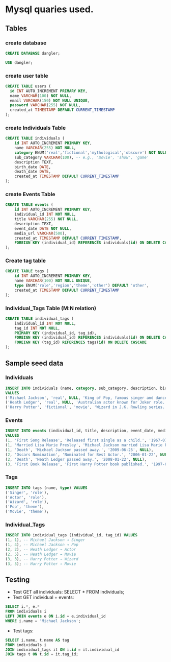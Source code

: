 # Mysql quaries used.  
## Tables  
### create database
```sql
CREATE DATABASE dangler;
```  
```sql 
USE dangler;
```  
### create user table  
```sql
CREATE TABLE users (
  id INT AUTO_INCREMENT PRIMARY KEY,
  name VARCHAR(100) NOT NULL,
  email VARCHAR(150) NOT NULL UNIQUE,
  password VARCHAR(255) NOT NULL,
  created_at TIMESTAMP DEFAULT CURRENT_TIMESTAMP
);
```  
### create Individuals Table  
```sql
CREATE TABLE individuals (
    id INT AUTO_INCREMENT PRIMARY KEY,
    name VARCHAR(255) NOT NULL,
    category ENUM('real','fictional','mythological','obscure') NOT NULL,
    sub_category VARCHAR(100), -- e.g., 'movie', 'show', 'game'
    description TEXT,
    birth_date DATE,
    death_date DATE,
    created_at TIMESTAMP DEFAULT CURRENT_TIMESTAMP
);
```  
### create Events Table  
```sql
CREATE TABLE events (
    id INT AUTO_INCREMENT PRIMARY KEY,
    individual_id INT NOT NULL,
    title VARCHAR(255) NOT NULL,
    description TEXT,
    event_date DATE NOT NULL,
    media_url VARCHAR(500),
    created_at TIMESTAMP DEFAULT CURRENT_TIMESTAMP,
    FOREIGN KEY (individual_id) REFERENCES individuals(id) ON DELETE CASCADE
);
```  
### Create tag table  
```sql
CREATE TABLE tags (
    id INT AUTO_INCREMENT PRIMARY KEY,
    name VARCHAR(100) NOT NULL UNIQUE,
    type ENUM('role','region','theme','other') DEFAULT 'other',
    created_at TIMESTAMP DEFAULT CURRENT_TIMESTAMP
);
```  
### Individual_Tags Table (M:N relation)  
```sql
CREATE TABLE individual_tags (
    individual_id INT NOT NULL,
    tag_id INT NOT NULL,
    PRIMARY KEY (individual_id, tag_id),
    FOREIGN KEY (individual_id) REFERENCES individuals(id) ON DELETE CASCADE,
    FOREIGN KEY (tag_id) REFERENCES tags(id) ON DELETE CASCADE
);
```  

## Sample seed data  
### Individuals  
```sql
INSERT INTO individuals (name, category, sub_category, description, birth_date, death_date)
VALUES 
('Michael Jackson', 'real', NULL, 'King of Pop, famous singer and dancer.', '1958-08-29', '2009-06-25'),
('Heath Ledger', 'real', NULL, 'Australian actor known for Joker role.', '1979-04-04', '2008-01-22'),
('Harry Potter', 'fictional', 'movie', 'Wizard in J.K. Rowling series.', '1980-07-31', NULL);
```  
### Events  
```sql
INSERT INTO events (individual_id, title, description, event_date, media_url)
VALUES
(1, 'First Song Release', 'Released first single as a child.', '1967-07-13', NULL),
(1, 'Married Lisa Marie Presley', 'Michael Jackson married Lisa Marie Presley.', '1994-05-26', NULL),
(1, 'Death', 'Michael Jackson passed away.', '2009-06-25', NULL),
(2, 'Oscars Nomination', 'Nominated for Best Actor.', '2006-01-22', NULL),
(2, 'Death', 'Heath Ledger passed away.', '2008-01-22', NULL),
(3, 'First Book Release', 'First Harry Potter book published.', '1997-06-26', NULL);
```  
### Tags  
```sql
INSERT INTO tags (name, type) VALUES 
('Singer', 'role'),
('Actor', 'role'),
('Wizard', 'role'),
('Pop', 'theme'),
('Movie', 'theme');
```  
### Individual_Tags  
```sql
INSERT INTO individual_tags (individual_id, tag_id) VALUES
(1, 1), -- Michael Jackson → Singer
(1, 4), -- Michael Jackson → Pop
(2, 2), -- Heath Ledger → Actor
(2, 5), -- Heath Ledger → Movie
(3, 3), -- Harry Potter → Wizard
(3, 5); -- Harry Potter → Movie
```  
## Testing  
- Test GET all individuals: SELECT * FROM individuals;
- Test GET individual + events:
```sql
SELECT i.*, e.* 
FROM individuals i
LEFT JOIN events e ON i.id = e.individual_id
WHERE i.name = 'Michael Jackson';
```  
- Test tags:  
```sql
SELECT i.name, t.name AS tag
FROM individuals i
JOIN individual_tags it ON i.id = it.individual_id
JOIN tags t ON t.id = it.tag_id;
```  